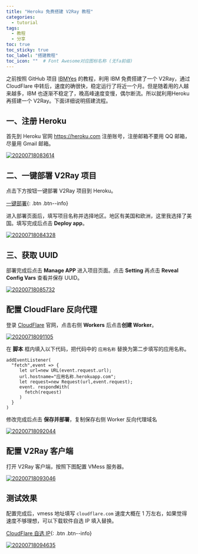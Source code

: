```yaml
---
title: "Heroku 免费搭建 V2Ray 教程"
categories:
  - tutorial
tags:
  - 教程
  - 分享
toc: true
toc_sticky: true
toc_label: "搭建教程"
toc_icon: ""  # Font Awesome对应图标名称 (无fa前缀)	
---
```

之前按照 GitHub 项目 [IBMYes](https://github.com/CCChieh/IBMYes) 的教程，利用 IBM 免费搭建了一个 V2Ray，通过 CloudFlare 中转后，速度的确很快，稳定运行了将近一个月。但是随着用的人越来越多，IBM 也逐渐不稳定了，晚高峰速度变慢，偶尔断流。所以就利用Heroku 再搭建一个 V2Ray。下面详细说明搭建流程。

## 一、注册 Heroku
首先到 Heroku 官网 <https://heroku.com> 注册账号，注册邮箱不要用 QQ 邮箱，尽量用 Gmail 邮箱。

[![20200718083614](https://fastly.jsdelivr.net/gh/sunete/imghost/img20200718083614.png)](https://fastly.jsdelivr.net/gh/sunete/imghost/img20200718083614.png)

## 二、一键部署 V2Ray 项目
点击下方按钮一键部署 V2Ray 项目到 Heroku。

[一键部署](https://dashboard.heroku.com/new?template=https%3A%2F%2Fgithub.com%2Fbclswl0827%2Fv2ray-heroku){: .btn .btn--info}

进入部署页面后，填写项目名称并选择地区。地区有美国和欧洲，这里我选择了美国。填写完成后点击 **Deploy app**。

[![20200718084328](https://fastly.jsdelivr.net/gh/sunete/imghost/img20200718084328.png)](https://fastly.jsdelivr.net/gh/sunete/imghost/img20200718084328.png)

## 三、获取 UUID
部署完成后点击 **Manage APP** 进入项目页面。点击 **Setting** 再点击 **Reveal Config Vars** 查看并保存 UUID。

[![20200718085732](https://fastly.jsdelivr.net/gh/sunete/imghost/img20200718085732.png)](https://fastly.jsdelivr.net/gh/sunete/imghost/img20200718085732.png)

## 配置 CloudFlare 反向代理
登录 [CloudFlare](https://www.cloudflare.com/) 官网，点击右侧 **Workers** 后点击**创建 Worker**。

[![20200718091105](https://fastly.jsdelivr.net/gh/sunete/imghost/img20200718091105.png)](https://fastly.jsdelivr.net/gh/sunete/imghost/img20200718091105.png)

在 **脚本** 框内填入以下代码，把代码中的 `应用名称` 替换为第二步填写的应用名称。

```
addEventListener(
  "fetch",event => {
     let url=new URL(event.request.url);
     url.hostname="应用名称.herokuapp.com";
     let request=new Request(url,event.request);
     event. respondWith(
       fetch(request)
     )
  }
)
```

修改完成后点击 **保存并部署**，复制保存右侧 Worker 反向代理域名

[![20200718092044](https://fastly.jsdelivr.net/gh/sunete/imghost/img20200718092044.png)](https://fastly.jsdelivr.net/gh/sunete/imghost/img20200718092044.png)

## 配置 V2Ray 客户端
打开 V2Ray 客户端，按照下图配置 VMess 服务器。

[![20200718093046](https://fastly.jsdelivr.net/gh/sunete/imghost/img20200718093046.png)](https://fastly.jsdelivr.net/gh/sunete/imghost/img20200718093046.png)

## 测试效果
配置完成后，vmess 地址填写 `cloudflare.com` 速度大概在 1 万左右，如果觉得速度不够理想，可以下载软件自选 IP 填入替换。

[CloudFlare 自选 IP](https://haha.lanzous.com/im77Pep9iij){: .btn .btn--info}

[![20200718094635](https://fastly.jsdelivr.net/gh/sunete/imghost/img20200718094635.png)](https://fastly.jsdelivr.net/gh/sunete/imghost/img20200718094635.png)

